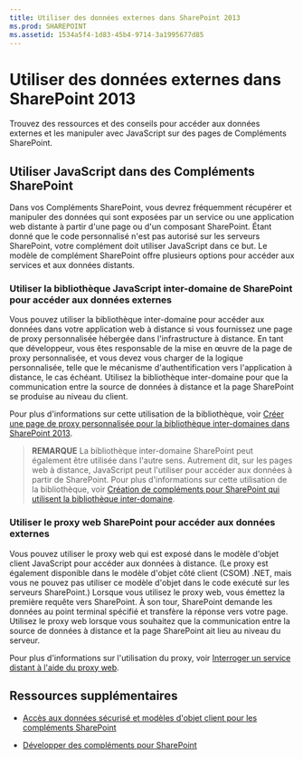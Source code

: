 ```yaml
---
title: Utiliser des données externes dans SharePoint 2013
ms.prod: SHAREPOINT
ms.assetid: 1534a5f4-1d83-45b4-9714-3a1995677d85
---
```



# Utiliser des données externes dans SharePoint 2013
Trouvez des ressources et des conseils pour accéder aux données externes et les manipuler avec JavaScript sur des pages de Compléments SharePoint.
## Utiliser JavaScript dans des Compléments SharePoint
<a name="SP15Workdata_Working"> </a>

Dans vos Compléments SharePoint, vous devrez fréquemment récupérer et manipuler des données qui sont exposées par un service ou une application web distante à partir d'une page ou d'un composant SharePoint. Étant donné que le code personnalisé n'est pas autorisé sur les serveurs SharePoint, votre complément doit utiliser JavaScript dans ce but. Le modèle de complément SharePoint offre plusieurs options pour accéder aux services et aux données distants.
  
    
    

### Utiliser la bibliothèque JavaScript inter-domaine de SharePoint pour accéder aux données externes

Vous pouvez utiliser la bibliothèque inter-domaine pour accéder aux données dans votre application web à distance si vous fournissez une page de proxy personnalisée hébergée dans l'infrastructure à distance. En tant que développeur, vous êtes responsable de la mise en œuvre de la page de proxy personnalisée, et vous devez vous charger de la logique personnalisée, telle que le mécanisme d'authentification vers l'application à distance, le cas échéant. Utilisez la bibliothèque inter-domaine pour que la communication entre la source de données à distance et la page SharePoint se produise au niveau du client.
  
    
    
Pour plus d'informations sur cette utilisation de la bibliothèque, voir  [Créer une page de proxy personnalisée pour la bibliothèque inter-domaines dans SharePoint 2013](create-a-custom-proxy-page-for-the-cross-domain-library-in-sharepoint-2013.md).
  
    
    

> **REMARQUE**
> La bibliothèque inter-domaine SharePoint peut également être utilisée dans l'autre sens. Autrement dit, sur les pages web à distance, JavaScript peut l'utiliser pour accéder aux données à partir de SharePoint. Pour plus d'informations sur cette utilisation de la bibliothèque, voir  [Création de compléments pour SharePoint qui utilisent la bibliothèque inter-domaine](creating-sharepoint-add-ins-that-use-the-cross-domain-library.md). 
  
    
    


### Utiliser le proxy web SharePoint pour accéder aux données externes

Vous pouvez utiliser le proxy web qui est exposé dans le modèle d'objet client JavaScript pour accéder aux données à distance. (Le proxy est également disponible dans le modèle d'objet côté client (CSOM) .NET, mais vous ne pouvez pas utiliser ce modèle d'objet dans le code exécuté sur les serveurs SharePoint.) Lorsque vous utilisez le proxy web, vous émettez la première requête vers SharePoint. À son tour, SharePoint demande les données au point terminal spécifié et transfère la réponse vers votre page. Utilisez le proxy web lorsque vous souhaitez que la communication entre la source de données à distance et la page SharePoint ait lieu au niveau du serveur.
  
    
    
Pour plus d'informations sur l'utilisation du proxy, voir  [Interroger un service distant à l'aide du proxy web](query-a-remote-service-using-the-web-proxy-in-sharepoint-2013.md).
  
    
    

## Ressources supplémentaires
<a name="SP15Workdata_AddRes"> </a>


-  [Accès aux données sécurisé et modèles d'objet client pour les compléments SharePoint](secure-data-access-and-client-object-models-for-sharepoint-add-ins.md)
    
  
-  [Développer des compléments pour SharePoint](develop-sharepoint-add-ins.md)
    
  

